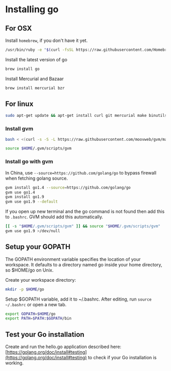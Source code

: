 # Installing go

## For OSX

Install `homebrew`, if you don't have it yet.

```sh
/usr/bin/ruby -e "$(curl -fsSL https://raw.githubusercontent.com/Homebrew/install/master/install)"
```

Install the latest version of go

```sh
brew install go
```

Install Mercurial and Bazaar

```sh
brew install mercurial bzr
```

## For linux

```sh
sudo apt-get update && apt-get install curl git mercurial make binutils gcc bzr bison libgmp3-dev screen gcc build-essential -y
```

### Install gvm

```sh
bash < <(curl -s -S -L https://raw.githubusercontent.com/moovweb/gvm/master/binscripts/gvm-installer)

source $HOME/.gvm/scripts/gvm
```

### Install go with gvm

In China, use `--source=https://github.com/golang/go` to bypass firewall when fetching golang source.

```sh
gvm install go1.4 --source=https://github.com/golang/go
gvm use go1.4
gvm install go1.9
gvm use go1.9 --default
```

If you open up new terminal and the go command is not found then add this to `.bashrc`. GVM should add this automatically.

```sh
[[ -s "$HOME/.gvm/scripts/gvm" ]] && source "$HOME/.gvm/scripts/gvm"
gvm use go1.9 >/dev/null
```

## Setup your GOPATH

The GOPATH environment variable specifies the location of your workspace. It defaults to a directory named go inside your home directory, so $HOME/go on Unix.

Create your workspace directory:

```sh
mkdir -p $HOME/go
```

Setup $GOPATH variable, add it to ~/.bashrc. After editing, run `source ~/.bashrc` or open a new tab.

```sh
export GOPATH=$HOME/go
export PATH=$PATH:$GOPATH/bin
```

## Test your Go installation

Create and run the hello.go application described here: [https://golang.org/doc/install#testing](https://golang.org/doc/install#testing) to check if your Go installation is working.
